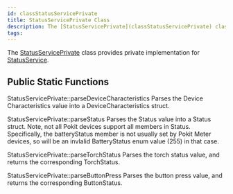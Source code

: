 ```yaml
---
id: classStatusServicePrivate
title: StatusServicePrivate Class
description: The [StatusServicePrivate](classStatusServicePrivate) class provides private implementation for [StatusService](classStatusService).
tags:
---
```

The [StatusServicePrivate](classStatusServicePrivate) class provides private implementation for [StatusService](classStatusService).



## Public Static Functions



StatusServicePrivate::parseDeviceCharacteristics
Parses the Device Characteristics value into a DeviceCharacteristics struct.




StatusServicePrivate::parseStatus
Parses the Status value into a Status struct.
Note, not all Pokit devices support all members in Status. Specifically, the batteryStatus member is not usually set by Pokit Meter devices, so will be an invlalid BatteryStatus enum value (255) in that case.



StatusServicePrivate::parseTorchStatus
Parses the torch status value, and returns the corresponding TorchStatus.




StatusServicePrivate::parseButtonPress
Parses the button press value, and returns the corresponding ButtonStatus.





